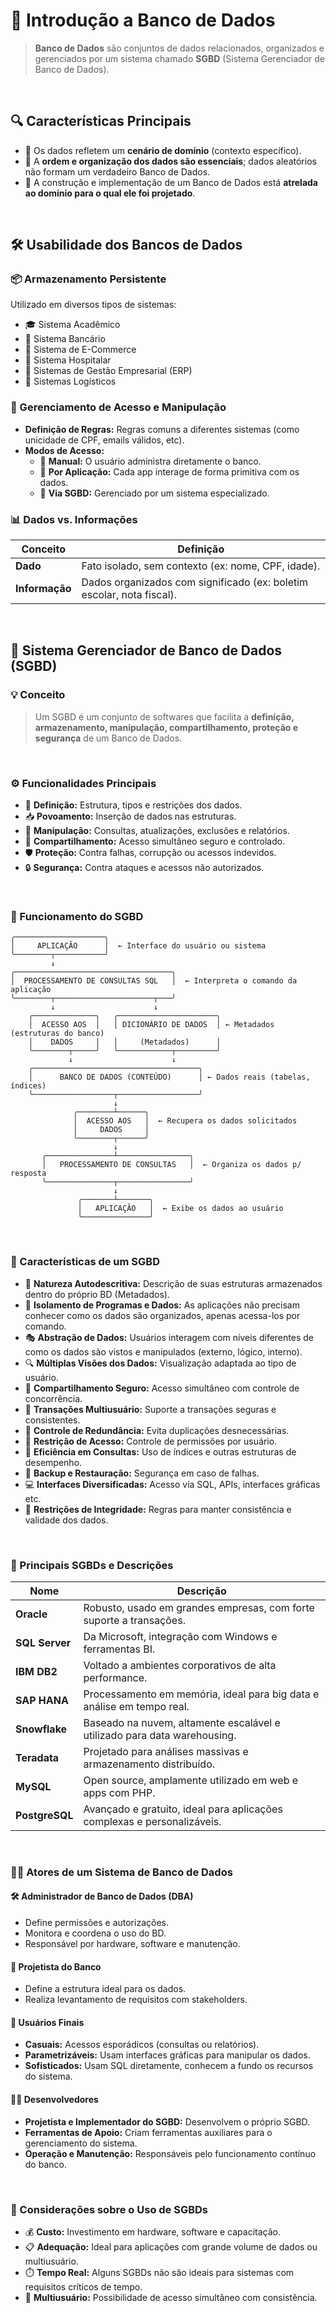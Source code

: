 # 📌 Introdução a Banco de Dados

> **Banco de Dados** são conjuntos de dados relacionados, organizados e gerenciados por um sistema chamado **SGBD** (Sistema Gerenciador de Banco de Dados).

<br>

## 🔍 Características Principais

- 📌 Os dados refletem um **cenário de domínio** (contexto específico).
- 📌 A **ordem e organização dos dados são essenciais**; dados aleatórios não formam um verdadeiro Banco de Dados.
- 📌 A construção e implementação de um Banco de Dados está **atrelada ao domínio para o qual ele foi projetado**.

<br>

## 🛠️ Usabilidade dos Bancos de Dados

### 📦 Armazenamento Persistente

Utilizado em diversos tipos de sistemas:

- 🎓 Sistema Acadêmico  
- 🏦 Sistema Bancário  
- 🛒 Sistema de E-Commerce  
- 🏥 Sistema Hospitalar  
- 🧾 Sistemas de Gestão Empresarial (ERP)  
- 🚚 Sistemas Logísticos  

### 🔐 Gerenciamento de Acesso e Manipulação

- **Definição de Regras:** Regras comuns a diferentes sistemas (como unicidade de CPF, emails válidos, etc).
- **Modos de Acesso:**
  - 🔧 **Manual:** O usuário administra diretamente o banco.
  - 📲 **Por Aplicação:** Cada app interage de forma primitiva com os dados.
  - 🧠 **Via SGBD:** Gerenciado por um sistema especializado.

### 📊 Dados vs. Informações

| Conceito    | Definição                                                                 |
|-------------|---------------------------------------------------------------------------|
| **Dado**    | Fato isolado, sem contexto (ex: nome, CPF, idade).                        |
| **Informação** | Dados organizados com significado (ex: boletim escolar, nota fiscal).  |

<br>

## 🧠 Sistema Gerenciador de Banco de Dados (SGBD)

### 💡 Conceito

> Um SGBD é um conjunto de softwares que facilita a **definição, armazenamento, manipulação, compartilhamento, proteção e segurança** de um Banco de Dados.

<br>

### ⚙️ Funcionalidades Principais

- 📐 **Definição:** Estrutura, tipos e restrições dos dados.
- 📥 **Povoamento:** Inserção de dados nas estruturas.
- 🔄 **Manipulação:** Consultas, atualizações, exclusões e relatórios.
- 👥 **Compartilhamento:** Acesso simultâneo seguro e controlado.
- 🛡️ **Proteção:** Contra falhas, corrupção ou acessos indevidos.
- 🔒 **Segurança:** Contra ataques e acessos não autorizados.

<br>

### 🧬 Funcionamento do SGBD

```text
╭────────────────────╮
│     APLICAÇÃO      │  ← Interface do usuário ou sistema
╰────────┬───────────╯
         ↓
╭───────────────────────────────────╮
│  PROCESSAMENTO DE CONSULTAS SQL   │  ← Interpreta o comando da aplicação    
╰────────┬──────────────────────┬───╯
         ↓                      ↓
    ╭──────────────╮   ╭──────────────────────╮
    │  ACESSO AOS  │   │ DICIONÁRIO DE DADOS  │ ← Metadados (estruturas do banco)
    │    DADOS     │   │     (Metadados)      │
    ╰────────┬─────╯   ╰────────────┬─────────╯
             ↓                      ↓
    ╭─────────────────────────────────────╮
    │      BANCO DE DADOS (CONTEÚDO)      │ ← Dados reais (tabelas, índices)
    ╰──────────────────┬──────────────────╯
                       ↓
              ╭────────┴──────╮
              │  ACESSO AOS   │  ← Recupera os dados solicitados
              │     DADOS     │
              ╰────────┬──────╯
                       ↓
       ╭───────────────┴────────────────╮
       │   PROCESSAMENTO DE CONSULTAS   │  ← Organiza os dados p/ resposta
       ╰───────────────┬────────────────╯
                       ↓
               ╭───────┴───────╮
               │   APLICAÇÃO   │  ← Exibe os dados ao usuário
               ╰───────────────╯
```

<br>

### 🧩 Características de um SGBD

- 🧾 **Natureza Autodescritiva:** Descrição de suas estruturas armazenados dentro do próprio BD (Metadados).
- 🧭 **Isolamento de Programas e Dados:** As aplicações não precisam conhecer como os dados são organizados, apenas acessa-los por comando.
- 🎭 **Abstração de Dados:** Usuários interagem com níveis diferentes de como os dados são vistos e manipulados (externo, lógico, interno).
- 🔍 **Múltiplas Visões dos Dados:** Visualização adaptada ao tipo de usuário.
- 👥 **Compartilhamento Seguro:** Acesso simultâneo com controle de concorrência.
- 🔁 **Transações Multiusuário:** Suporte a transações seguras e consistentes.
- 🧼 **Controle de Redundância:** Evita duplicações desnecessárias.
- 🔐 **Restrição de Acesso:** Controle de permissões por usuário.
- 🚀 **Eficiência em Consultas:** Uso de índices e outras estruturas de desempenho.
- 💾 **Backup e Restauração:** Segurança em caso de falhas.
- 💻 **Interfaces Diversificadas:** Acesso via SQL, APIs, interfaces gráficas etc.
- 📏 **Restrições de Integridade:** Regras para manter consistência e validade dos dados.

<br>

### 💽 Principais SGBDs e Descrições

| Nome              | Descrição                                                                 |
|-------------------|---------------------------------------------------------------------------|
| **Oracle**        | Robusto, usado em grandes empresas, com forte suporte a transações.       |
| **SQL Server**    | Da Microsoft, integração com Windows e ferramentas BI.                    |
| **IBM DB2**       | Voltado a ambientes corporativos de alta performance.                     |
| **SAP HANA**      | Processamento em memória, ideal para big data e análise em tempo real.    |
| **Snowflake**     | Baseado na nuvem, altamente escalável e utilizado para data warehousing.  |
| **Teradata**      | Projetado para análises massivas e armazenamento distribuído.             |
| **MySQL**         | Open source, amplamente utilizado em web e apps com PHP.                  |
| **PostgreSQL**    | Avançado e gratuito, ideal para aplicações complexas e personalizáveis.   |

<br>

### 👨‍💼 Atores de um Sistema de Banco de Dados

#### 🛠️ Administrador de Banco de Dados (DBA)

- Define permissões e autorizações.
- Monitora e coordena o uso do BD.
- Responsável por hardware, software e manutenção.

#### 🧱 Projetista do Banco

- Define a estrutura ideal para os dados.
- Realiza levantamento de requisitos com stakeholders.

#### 👤 Usuários Finais

- **Casuais:** Acessos esporádicos (consultas ou relatórios).
- **Parametrizáveis:** Usam interfaces gráficas para manipular os dados.
- **Sofisticados:** Usam SQL diretamente, conhecem a fundo os recursos do sistema.

#### 👨‍💻 Desenvolvedores

- **Projetista e Implementador do SGBD:** Desenvolvem o próprio SGBD.
- **Ferramentas de Apoio:** Criam ferramentas auxiliares para o gerenciamento do sistema.
- **Operação e Manutenção:** Responsáveis pelo funcionamento contínuo do banco.

<br>

### 🧮 Considerações sobre o Uso de SGBDs

- 💰 **Custo:** Investimento em hardware, software e capacitação.
- 📋 **Adequação:** Ideal para aplicações com grande volume de dados ou multiusuário.
- ⏱️ **Tempo Real:** Alguns SGBDs não são ideais para sistemas com requisitos críticos de tempo.
- 👥 **Multiusuário:** Possibilidade de acesso simultâneo com consistência.
